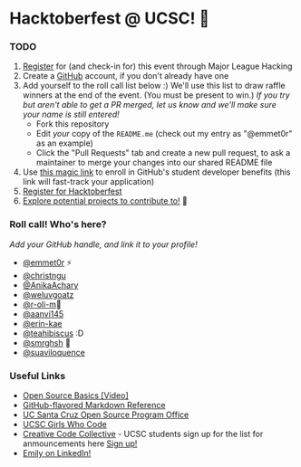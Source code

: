 # Hacktoberfest @ UCSC! 👻

### TODO
1. [Register](https://events.mlh.io/events/11767-hacktoberfest-ucsc) for (and check-in for) this event through Major League Hacking
2. Create a [GitHub](http://www.github.com) account, if you don't already have one
3. Add yourself to the roll call list below :) We'll use this list to draw raffle winners at the end of the event. (You must be present to win.) _If you try but aren't able to get a PR merged, let us know and we'll make sure your name is still entered!_
   - Fork this repository
   - Edit *your* copy of the `README.me` (check out my entry as "@emmet0r" as an example)
   - Click the "Pull Requests" tab and create a new pull request, to ask a maintainer to merge your changes into our shared README file
5. Use [this magic link](https://education.github.com/discount_requests/application?utm_source=2024-10-09-UCSC-HACKTOBERFEST) to enroll in GitHub's student developer benefits (this link will fast-track your application)
6. [Register for Hacktoberfest](https://hacktoberfest.com/register/)
7. [Explore potential projects to contribute to!](https://github.com/topics/hacktoberfest) 💖

### Roll call! Who's here?
_Add your GitHub handle, and link it to your profile!_
- [@emmet0r](https://github.com/emmet0r) ⚡
- [@christngu](https://github.com/christngu)
- [@AnikaAchary](https://github.com/AnikaAchary)
- [@weluvgoatz](https://github.com/weluvgoatz)
- [@r-oli-m](https://github.com/r-oli-m)🐷
- [@aanvi145](https://github.com/aanvi145)
- [@erin-kae](https://github.com/erin-kae)
- [@teahibiscus](https://github.com/teahibiscus) :D
- [@smrghsh](https://github.com/smrghsh) 🐒
- [@suaviloquence](https://github.com/suaviloquence)

### Useful Links
- [Open Source Basics [Video]](https://www.youtube.com/watch?v=upxUAI-fAtE)
- [GitHub-flavored Markdown Reference](https://docs.github.com/en/get-started/writing-on-github/getting-started-with-writing-and-formatting-on-github/basic-writing-and-formatting-syntax)
- [UC Santa Cruz Open Source Program Office](https://ucsc-ospo.github.io)
- [UCSC Girls Who Code](https://ucsc-gwc.club/)
- [Creative Code Collective](https://creativecodecollective.github.io/) - UCSC students sign up for the list for anmouncements here [Sign up!](https://forms.gle/VuKfbhHroVDbP4HL6)
- [Emily on LinkedIn!](https://www.linkedin.com/in/emilymarielovell/)
